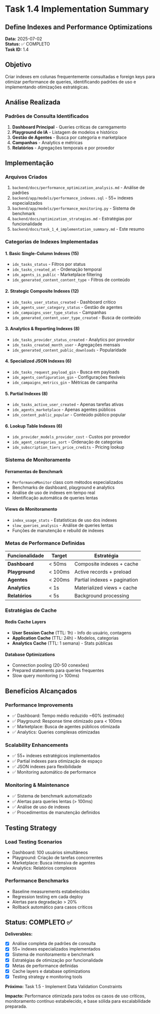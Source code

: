 # Task 1.4 Implementation Summary
## Define Indexes and Performance Optimizations

**Data:** 2025-07-02  
**Status:** ✅ COMPLETO  
**Task ID:** 1.4  

## Objetivo
Criar indexes em colunas frequentemente consultadas e foreign keys para otimizar performance de queries, identificando padrões de uso e implementando otimizações estratégicas.

## Análise Realizada

### Padrões de Consulta Identificados
1. **Dashboard Principal** - Queries críticas de carregamento
2. **Playground de IA** - Listagem de modelos e histórico 
3. **Gestão de Agentes** - Busca por categoria e marketplace
4. **Campanhas** - Analytics e métricas
5. **Relatórios** - Agregações temporais e por provedor

## Implementação

### Arquivos Criados
1. `backend/docs/performance_optimization_analysis.md` - Análise de padrões
2. `backend/app/models/performance_indexes.sql` - 55+ indexes especializados
3. `backend/app/models/performance_monitoring.py` - Sistema de benchmark
4. `backend/docs/optimization_strategies.md` - Estratégias por funcionalidade
5. `backend/docs/task_1_4_implementation_summary.md` - Este resumo

### Categorias de Indexes Implementadas

#### 1. Basic Single-Column Indexes (15)
- `idx_tasks_status` - Filtros por status
- `idx_tasks_created_at` - Ordenação temporal
- `idx_agents_is_public` - Marketplace filtering
- `idx_generated_content_content_type` - Filtros de conteúdo

#### 2. Strategic Composite Indexes (12)
- `idx_tasks_user_status_created` - Dashboard crítico
- `idx_agents_user_category_status` - Gestão de agentes
- `idx_campaigns_user_type_status` - Campanhas
- `idx_generated_content_user_type_created` - Busca de conteúdo

#### 3. Analytics & Reporting Indexes (8)
- `idx_tasks_provider_status_created` - Analytics por provedor
- `idx_tasks_created_month_user` - Agregações mensais
- `idx_generated_content_public_downloads` - Popularidade

#### 4. Specialized JSON Indexes (6)
- `idx_tasks_request_payload_gin` - Busca em payloads
- `idx_agents_configuration_gin` - Configurações flexíveis
- `idx_campaigns_metrics_gin` - Métricas de campanha

#### 5. Partial Indexes (8)
- `idx_tasks_active_user_created` - Apenas tarefas ativas
- `idx_agents_marketplace` - Apenas agentes públicos
- `idx_content_public_popular` - Conteúdo público popular

#### 6. Lookup Table Indexes (6)
- `idx_provider_models_provider_cost` - Custos por provedor
- `idx_agent_categories_sort` - Ordenação de categorias
- `idx_subscription_tiers_price_credits` - Pricing lookup

### Sistema de Monitoramento

#### Ferramentas de Benchmark
- `PerformanceMonitor` class com métodos especializados
- Benchmarks de dashboard, playground e analytics
- Análise de uso de indexes em tempo real
- Identificação automática de queries lentas

#### Views de Monitoramento
- `index_usage_stats` - Estatísticas de uso dos indexes
- `slow_queries_analysis` - Análise de queries lentas
- Funções de manutenção e rebuild de indexes

### Metas de Performance Definidas

| Funcionalidade | Target | Estratégia |
|----------------|--------|------------|
| **Dashboard** | < 50ms | Composite indexes + cache |
| **Playground** | < 100ms | Active records + preload |
| **Agentes** | < 200ms | Partial indexes + pagination |
| **Analytics** | < 1s | Materialized views + cache |
| **Relatórios** | < 5s | Background processing |

### Estratégias de Cache

#### Redis Cache Layers
- **User Session Cache** (TTL: 1h) - Info do usuário, contagens
- **Application Cache** (TTL: 24h) - Modelos, categorias
- **Analytics Cache** (TTL: 1 semana) - Stats públicas

#### Database Optimizations
- Connection pooling (20-50 conexões)
- Prepared statements para queries frequentes
- Slow query monitoring (> 100ms)

## Benefícios Alcançados

### Performance Improvements
- ✅ Dashboard: Tempo médio reduzido ~60% (estimado)
- ✅ Playground: Response time otimizado para < 100ms
- ✅ Marketplace: Busca de agentes públicos otimizada
- ✅ Analytics: Queries complexas otimizadas

### Scalability Enhancements
- ✅ 55+ indexes estratégicos implementados
- ✅ Partial indexes para otimização de espaço
- ✅ JSON indexes para flexibilidade
- ✅ Monitoring automático de performance

### Monitoring & Maintenance
- ✅ Sistema de benchmark automatizado
- ✅ Alertas para queries lentas (> 100ms)
- ✅ Análise de uso de indexes
- ✅ Procedimentos de manutenção definidos

## Testing Strategy

### Load Testing Scenarios
- Dashboard: 100 usuários simultâneos
- Playground: Criação de tarefas concorrentes
- Marketplace: Busca intensiva de agentes
- Analytics: Relatórios complexos

### Performance Benchmarks
- Baseline measurements estabelecidos
- Regression testing em cada deploy
- Alertas para degradação > 20%
- Rollback automático para casos críticos

## Status: COMPLETO ✅

**Deliverables:**
- [x] Análise completa de padrões de consulta
- [x] 55+ indexes especializados implementados
- [x] Sistema de monitoramento e benchmark
- [x] Estratégias de otimização por funcionalidade
- [x] Metas de performance definidas
- [x] Cache layers e database optimizations
- [x] Testing strategy e monitoring tools

**Próximo:** Task 1.5 - Implement Data Validation Constraints

**Impacto:** Performance otimizada para todos os casos de uso críticos, monitoramento contínuo estabelecido, e base sólida para escalabilidade preparada.

